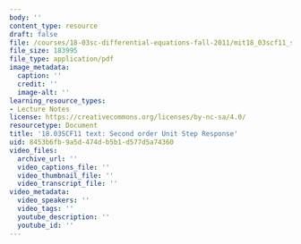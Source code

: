 ```yaml
---
body: ''
content_type: resource
draft: false
file: /courses/18-03sc-differential-equations-fall-2011/mit18_03scf11_s25_6text.pdf
file_size: 183995
file_type: application/pdf
image_metadata:
  caption: ''
  credit: ''
  image-alt: ''
learning_resource_types:
- Lecture Notes
license: https://creativecommons.org/licenses/by-nc-sa/4.0/
resourcetype: Document
title: '18.03SCF11 text: Second order Unit Step Response'
uid: 8453b6fb-9a5d-474d-b5b1-d577d5a74360
video_files:
  archive_url: ''
  video_captions_file: ''
  video_thumbnail_file: ''
  video_transcript_file: ''
video_metadata:
  video_speakers: ''
  video_tags: ''
  youtube_description: ''
  youtube_id: ''
---
```

